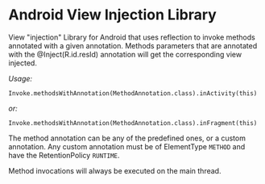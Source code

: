 
Android View Injection Library
=====================

View "injection" Library for Android that uses reflection to invoke methods annotated with a given annotation. Methods parameters that are annotated with the @Inject(R.id.resId) annotation will get the corresponding view injected.

_Usage:_


	Invoke.methodsWithAnnotation(MethodAnnotation.class).inActivity(this)

_or:_


	Invoke.methodsWithAnnotation(MethodAnnotation.class).inFragment(this)
 
The method annotation can be any of the predefined ones, or a custom annotation. Any custom annotation must be of ElementType `METHOD` and have the RetentionPolicy `RUNTIME`.

Method invocations will always be executed on the main thread.